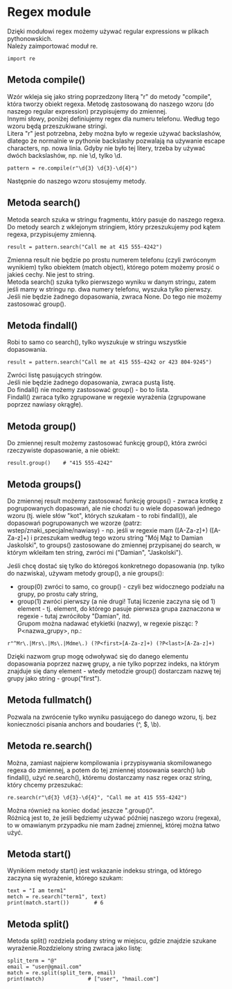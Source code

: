 # Regex module  
Dzięki modułowi regex możemy używać regular expressions w plikach pythonowskich.  
Należy zaimportować moduł re.  
```
import re
```
   
## Metoda compile()  
Wzór wkleja się jako string poprzedzony literą "r" do metody "compile", która tworzy obiekt regexa. Metodę zastosowaną do naszego wzoru (do naszego regular expression) przypisujemy do zmiennej.  
Innymi słowy, poniżej definiujemy regex dla numeru telefonu. Według tego wzoru będą przeszukiwane stringi.  
Litera "r" jest potrzebna, żeby można było w regexie używać backslashów, dlatego że normalnie w pythonie backslashy pozwalają na używanie escape characters, np. nowa linia. Gdyby nie było tej litery, trzeba by używać dwóch backslashów, np. nie \d, tylko \\d.    
```
pattern = re.compile(r"\d{3} \d{3}-\d{4}")
```
  
Następnie do naszego wzoru stosujemy metody.  
  
## Metoda search()  
Metoda search szuka w stringu fragmentu, który pasuje do naszego regexa. Do metody search z wklejonym stringiem, który przeszukujemy pod kątem regexa, przypisujemy zmienną.    
```
result = pattern.search("Call me at 415 555-4242")
```
Zmienna result nie będzie po prostu numerem telefonu (czyli zwróconym wynikiem) tylko obiektem (match object), którego potem możemy prosić o jakieś cechy. Nie jest to string.  
Metoda search() szuka tylko pierwszego wyniku w danym stringu, zatem jeśli mamy w stringu np. dwa numery telefonu, wyszuka tylko pierwszy.  
Jeśli nie będzie żadnego dopasowania, zwraca None. Do tego nie możemy zastosować group().  
  
## Metoda findall()  
Robi to samo co search(), tylko wyszukuje w stringu wszystkie dopasowania.  
```
result = pattern.search("Call me at 415 555-4242 or 423 804-9245")
```  
Zwróci listę pasujących stringów.  
Jeśli nie będzie żadnego dopasowania, zwraca pustą listę.  
Do findall() nie możemy zastosować group() - bo to lista.    
Findall() zwraca tylko zgrupowane w regexie wyrażenia (zgrupowane poprzez nawiasy okrągłe).    
  
## Metoda group()  
Do zmiennej result możemy zastosować funkcję group(), która zwróci rzeczywiste dopasowanie, a nie obiekt:  
```
result.group()    # "415 555-4242"
```
  
## Metoda groups()  
Do zmiennej result możemy zastosować funkcję groups() - zwraca krotkę z pogrupowanych dopasowań, ale nie chodzi tu o wiele dopasowań jednego wzoru (tj. wiele słów "kot", których szukałam - to robi findall()), ale dopasowań pogrupowanych we wzorze (patrz: wstep/znaki_specjalne/nawiasy) - np. jeśli w regexie mam ([A-Za-z]+) ([A-Za-z]+) i przeszukam według tego wzoru string "Mój Mąż to Damian Jaskolski", to groups() zastosowane do zmiennej przypisanej do search, w którym wkleiłam ten string, zwróci mi ("Damian", "Jaskolski").  
  
Jeśli chcę dostać się tylko do któregoś konkretnego dopasowania (np. tylko do nazwiska), używam metody group(), a nie groups():  
- group(0) zwróci to samo, co group() - czyli bez widocznego podziału na grupy, po prostu cały string,  
- group(1) zwróci pierwszy (a nie drugi! Tutaj liczenie zaczyna się od 1) element - tj. element, do którego pasuje pierwsza grupa zaznaczona w regexie - tutaj zwróciłoby "Damian",
itd.  
Grupom można nadawać etykietki (nazwy), w regexie pisząc: ?P<nazwa_grupy>, np.:  
```
r"^Mr\.|Mrs\.|Ms\.|Mdme\.) (?P<first>[A-Za-z]+) (?P<last>[A-Za-z]+)
```  
Dzięki nazwom grup mogę odwoływać się do danego elementu dopasowania poprzez nazwę grupy, a nie tylko poprzez indeks, na którym znajduje się dany element - wtedy metodzie group() dostarczam nazwę tej grupy jako string - group("first").  
  
## Metoda fullmatch()  
Pozwala na zwrócenie tylko wyniku pasującego do danego wzoru, tj. bez konieczności pisania anchors and boudaries (^, $, \b).  
  
## Metoda re.search()  
Można, zamiast najpierw kompilowania i przypisywania skomilowanego regexa do zmiennej, a potem do tej zmiennej stosowania search() lub findall(), użyć re.search(), któremu dostarczamy nasz regex oraz string, który chcemy przeszukać:  
```
re.search(r"\d{3} \d{3}-\d{4}", "Call me at 415 555-4242")
```
Można również na koniec dodać jeszcze ".group()".  
Różnicą jest to, że jeśli będziemy używać później naszego wzoru (regexa), to w omawianym przypadku nie mam żadnej zmiennej, której można łatwo użyć.  
  
## Metoda start()  
Wynikiem metody start() jest wskazanie indeksu stringa, od którego zaczyna się wyrażenie, którego szukam:  
```
text = "I am term1"
metch = re.search("term1", text)
print(match.start())        # 6
```
  
## Metoda split()  
Metoda split() rozdziela podany string w miejscu, gdzie znajdzie szukane wyrażenie.Rozdzielony string zwraca jako listę:  
```
split_term = "@"
email = "user@gmail.com"
match = re.split(split_term, email)
print(match)              # ["user", "hmail.com"]
```
  
